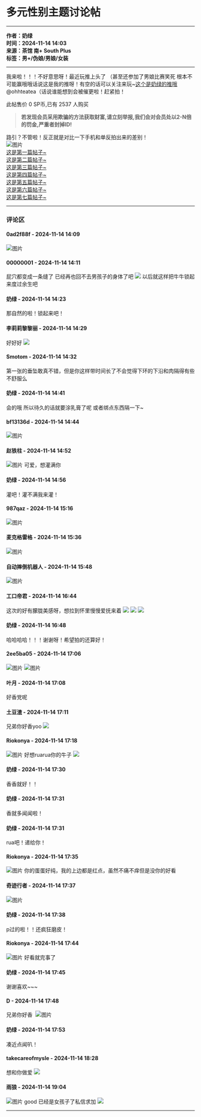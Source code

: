 # 多元性别主题讨论帖

---

**作者：奶绿**  
**时间：2024-11-14 14:03**  
**来源：茶馆 南+ South Plus**  
**标签：男+/伪娘/男娘/女装**

---

我来啦！！！不好意思呀！最近玩推上头了 （甚至还参加了男娘比赛笑死 根本不可能赢哦哦话说这是我的推呀！有空的话可以关注来玩~[这个是奶绿的推哦](https://x.com/ohhteatea)@ohhteatea（话说谁能想到会被催更啦！赶紧拍！

此帖售价 0 SP币,已有 2537 人购买

> **若发现会员采用欺骗的方法获取财富,请立刻举报,我们会对会员处以2-N倍的罚金,严重者封掉ID!**

路引？不管啦！反正就是对比一下手机和单反拍出来的差别！  
![图片](images/post/smile/smallface/face101.jpg)  
[这是第一篇帖子~](https://www.summer-plus.net/read.php?tid-2169245.html)  
[这是第二篇帖子~](https://www.summer-plus.net/read.php?tid-2175523.html)  
[这是第三篇帖子~](https://www.summer-plus.net/read.php?tid-2196334.html)  
[这是第四篇帖子~](https://www.summer-plus.net/read.php?tid-2298837.html)  
[这是第五篇帖子~](https://www.summer-plus.net/read.php?tid-2317948.html)  
[这是第六篇帖子~](https://www.summer-plus.net/read.php?tid-2339294.html)  
[这是第七篇帖子~](https://www.summer-plus.net/read.php?tid-2352027.html)

---

### 评论区

#### **0ad2f88f** - 2024-11-14 14:09
![图片](images/post/smile/smallface/face017.jpg)

#### **00000001** - 2024-11-14 14:11
屁穴都变成一条缝了 已经再也回不去男孩子的身体了吧 ![](images/post/smile/smallface/face026.jpg) 以后就这样把牛牛锁起来度过余生吧

#### **奶绿** - 2024-11-14 14:23
那自然的啦！锁起来吧！

#### **李莉莉黎黎丽** - 2024-11-14 14:29
好好好 ![](images/post/smile/smallface/face076.jpg)

#### **Smotom** - 2024-11-14 14:32
第一张的垂坠敢真不错，但是你这样带时间长了不会觉得下环的下沿和肉隔得有些不舒服么

#### **奶绿** - 2024-11-14 14:41
会的哦 所以待久的话就要涂乳膏了呢 或者绑点东西隔一下~

#### **bf13136d** - 2024-11-14 14:44
![图片](images/post/smile/smallface/face077.gif)

#### **赵铁柱** - 2024-11-14 14:52
![图片](images/post/smile/smallface/face077.gif) 可爱，想灌满你

#### **奶绿** - 2024-11-14 14:56
灌吧！灌不满我来灌！

#### **987qaz** - 2024-11-14 15:16
![图片](images/post/smile/smallface/face059.jpg)

#### **麦克格雷格** - 2024-11-14 15:36
![图片](images/post/smile/smallface/face077.gif)

#### **自动摔倒机器人** - 2024-11-14 15:48
![图片](images/post/smile/smallface/face027.jpg)

#### **工口帝君** - 2024-11-14 16:44
这次的好有朦胧美感呀，想拉到怀里慢慢爱抚来着 ![](images/post/smile/smallface/face017.jpg) ![](images/post/smile/smallface/face017.jpg) ![](images/post/smile/smallface/face017.jpg)

#### **奶绿** - 2024-11-14 16:48
哈哈哈哈！！！谢谢呀！希望拍的还算好！

#### **2ee5ba05** - 2024-11-14 17:06
![图片](images/post/smile/smallface/face077.gif) ![图片](images/post/smile/smallface/face077.gif)

#### **叶月** - 2024-11-14 17:08
好香党呢

#### **土豆渣** - 2024-11-14 17:11
兄弟你好香yoo ![](images/post/smile/smallface/face009.jpg)

#### **Riokonya** - 2024-11-14 17:18
![图片](images/post/smile/smallface/face084.jpg) 好想ruarua你的牛子 ![](images/post/smile/smallface/face084.jpg)

#### **奶绿** - 2024-11-14 17:30
香香就好！！

#### **奶绿** - 2024-11-14 17:31
香就多闻闻啦！

#### **奶绿** - 2024-11-14 17:31
rua吧！递给你！

#### **Riokonya** - 2024-11-14 17:35
![图片](images/post/smile/smallface/face084.jpg) 你的蛋蛋好纯，我的上边都是红点，虽然不痛不痒但是没你的好看

#### **奇迹行者** - 2024-11-14 17:37
![图片](images/post/smile/smallface/face077.gif)

#### **奶绿** - 2024-11-14 17:38
p过的啦！！还疯狂磨皮！

#### **Riokonya** - 2024-11-14 17:44
![图片](images/post/smile/smallface/face111.jpg) 好看就完事了

#### **奶绿** - 2024-11-14 17:45
谢谢喜欢~~~

#### **D** - 2024-11-14 17:48
兄弟你好香  ![图片](images/post/smile/smallface/face111.jpg)

#### **奶绿** - 2024-11-14 17:53
凑近点闻叭！

#### **takecareofmysle** - 2024-11-14 18:28
想和你做爱 ![](images/post/smile/smallface/face111.jpg)

#### **雨狼** - 2024-11-14 19:04
![图片](images/post/smile/smallface/face113.jpg) good 已经是女孩子了私信求加 ![](images/post/smile/smallface/face111.jpg)

---